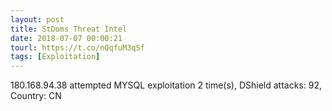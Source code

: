 ```yaml
---
layout: post
title: StDoms Threat Intel
date: 2018-07-07 00:00:21
tourl: https://t.co/nQqfuM3qSf
tags: [Exploitation]
---
```

180.168.94.38 attempted MYSQL exploitation 2 time(s), DShield attacks: 92, Country: CN